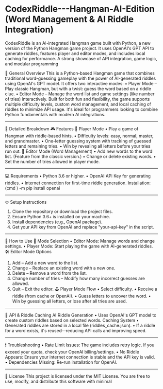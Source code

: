# CodexRiddle---Hangman-AI-Edition (Word Management & AI Riddle Integration)
CodexRiddle is an AI-integrated Hangman game built with Python, a new version of the Python Hangman game project. It uses OpenAI's GPT API to generate riddles, features player and editor modes, and includes local caching for performance. A strong showcase of API integration, game logic, and modular programming

🔹 General Overview
This is a Python-based Hangman game that combines traditional word-guessing gameplay with the power of AI-generated riddles using OpenAI's GPT model. It offers two interactive modes:
•	Player Mode – Play classic Hangman, but with a twist: guess the word based on a riddle clue.
•	Editor Mode – Manage the word list and game settings (like number of tries) interactively.
Built for both fun and flexibility, the game supports multiple difficulty levels, custom word management, and local caching of riddles to minimize API usage. It's ideal for programmers looking to combine Python fundamentals with modern AI integrations.
________________________________________
📘 Detailed Breakdown
🎮 Features
🔹 Player Mode
•	Play a game of Hangman with riddle-based hints.
•	Difficulty levels: easy, normal, master, and grandmaster.
•	One-letter guessing system with tracking of guessed letters and remaining tries.
•	Win by revealing all letters before your tries run out.
🔹 Editor Mode (Word Management)
•	Add new words to the word list. (Feature from the classic version.)
•	Change or delete existing words.
•	Set the number of tries allowed in player mode.
________________________________________
💻 Requirements
•	Python 3.6 or higher.
•	OpenAI API Key for generating riddles.
•	Internet connection for first-time riddle generation.
Installation: (cmd ) <your-python-directory> -m pip install openai
________________________________________
⚙️ Setup Instructions
1.	Clone the repository or download the project files.
2.	Ensure Python 3.6+ is installed on your machine.
3.	Install dependencies (e.g., OpenAI package).
4.	Get your API key from OpenAI and replace "your-api-key" in the script.
________________________________________
🚀 How to Use
🧭 Mode Selection
•	Editor Mode: Manage words and change settings.
•	Player Mode: Start playing the game with AI-generated riddles.
🛠 Editor Mode Options
1.	Add – Add a new word to the list.
2.	Change – Replace an existing word with a new one.
3.	Delete – Remove a word from the list.
4.	Change number of tries – Modify how many incorrect guesses are allowed.
5.	Quit – Exit the editor.
🕹 Player Mode Flow
•	Select difficulty.
•	Receive a riddle (from cache or OpenAI).
•	Guess letters to uncover the word.
•	Win by guessing all letters, or lose after all tries are used.
________________________________________
🤖 API & Riddle Caching
AI Riddle Generation
•	Uses OpenAI's GPT model to create custom riddles based on selected words.
Caching System
•	Generated riddles are stored in a local file (riddles_cache.json).
•	If a riddle for a word exists, it's reused—reducing API calls and improving speed.
________________________________________
❗ Troubleshooting
•	Rate Limit Issues: The game includes retry logic. If you exceed your quota, check your OpenAI billing/settings.
•	No Riddle Appears: Ensure your internet connection is stable and the API key is valid.
•	Dependencies Missing: Re-run installation for OpenAI.
________________________________________
📄 License
This project is licensed under the MIT License.
You are free to use, modify, and distribute this software with minimal
